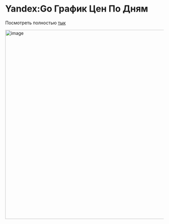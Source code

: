 # Yandex:Go График Цен По Дням

Посмотреть полностью [тык](https://skinnynpale.github.io/yandex-go-price-chart)

<img width="600" alt="image" src="https://user-images.githubusercontent.com/52371356/186696318-6660ae02-ee2a-4ff4-adf5-091f1011131a.png">
